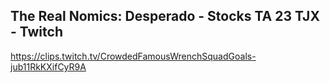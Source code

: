 ## The Real Nomics: Desperado - Stocks TA 23 TJX - Twitch

<https://clips.twitch.tv/CrowdedFamousWrenchSquadGoals-jub11RkKXifCyR9A>
